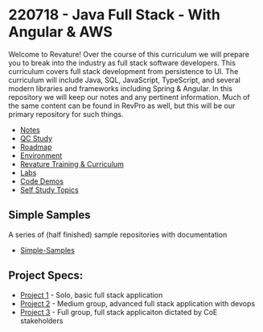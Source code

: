 # 220718 - Java Full Stack - With Angular & AWS

Welcome to Revature! Over the course of this curriculum we will prepare you to break into the industry as full stack software developers. This curriculum covers full stack development from persistence to UI. The curriculum will include Java, SQL, JavaScript, TypeScript, and several modern libraries and frameworks including Spring & Angular. In this repository we will keep our notes and any pertinent information. Much of the same content can be found in RevPro as well, but this will be our primary repository for such things.

 - [Notes](./notes/README.md)
 - [QC Study](./qc/README.md)
 - [Roadmap](./roadmap.md)
 - [Environment](./environment.md)
 - [Revature Training & Curriculum](./notes/misc/revature-training.md)
 - [Labs](./labs/README.md)
 - [Code Demos](./demos/README.md)
 - [Self Study Topics](./self-study.md)

## Simple Samples
A series of (half finished) sample repositories with documentation
 - [Simple-Samples](https://github.com/simple-samples)

## Project Specs:
 - [Project 1]() - Solo, basic full stack application
 - [Project 2]() - Medium group, advanced full stack application with devops
 - [Project 3]() - Full group, full stack applicaiton dictated by CoE stakeholders

